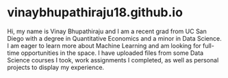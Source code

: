 # vinaybhupathiraju18.github.io

Hi, my name is Vinay Bhupathiraju and I am a recent grad from UC San Diego with a degree in Quantitative Economics and a minor in Data Science. I am eager to learn more about Machine Learning and am looking for full-time opportunities in the space. I have uploaded files from some Data Science courses I took, work assignments I completed, as well as personal projects to display my experience.
